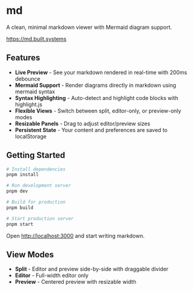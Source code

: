 # md

A clean, minimal markdown viewer with Mermaid diagram support.

https://md.built.systems

## Features

- **Live Preview** - See your markdown rendered in real-time with 200ms debounce
- **Mermaid Support** - Render diagrams directly in markdown using mermaid syntax
- **Syntax Highlighting** - Auto-detect and highlight code blocks with highlight.js
- **Flexible Views** - Switch between split, editor-only, or preview-only modes
- **Resizable Panels** - Drag to adjust editor/preview sizes
- **Persistent State** - Your content and preferences are saved to localStorage


## Getting Started

```bash
# Install dependencies
pnpm install

# Run development server
pnpm dev

# Build for production
pnpm build

# Start production server
pnpm start
```

Open [http://localhost:3000](http://localhost:3000) and start writing markdown.

## View Modes

- **Split** - Editor and preview side-by-side with draggable divider
- **Editor** - Full-width editor only
- **Preview** - Centered preview with resizable width

